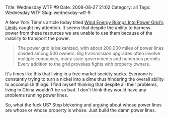 Title: Wednesday WTF #9
Date: 2008-08-27 21:02
Category: all
Tags: Wednesday WTF
Slug: wednesday-wtf-9

A New York Time's article today titled [Wind Energy Bumps Into Power Grid's
Limits][] caught my attention. It seems that despite the ability to harness
power from these resources we are unable to use them because of the inability
to transport the power.

> The power grid is balkanized, with about 200,000 miles of power lines divided
> among 500 owners. Big transmission upgrades often involve multiple companies,
> many state governments and numerous permits. Every addition to the grid
> provokes fights with property owners.

It's times like this that living in a free market society sucks. Everyone is
constantly trying to turn a nickel into a dime thus hindering the overall
ability to accomplish things. I find myself thinking that despite all their
problems, living in China wouldn't be so bad. I don't think they would have any
problems running power lines.

So, what the fuck US? Stop bickering and arguing about whose power lines are
whose or whose property is whose. Just build the damn power lines.

  [Wind Energy Bumps Into Power Grid's Limits]: http://www.nytimes.com/2008/08/27/business/27grid.html
